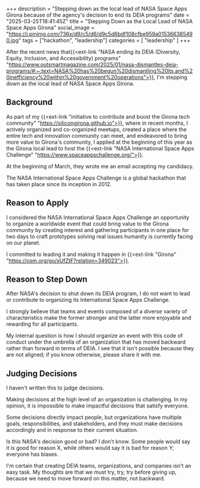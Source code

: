 +++
description = "Stepping down as the local lead of NASA Space Apps Girona because of the agency's decision to end its DEIA programs"
date = "2025-03-25T18:41:45Z"
title = "Stepping Down as the Local Lead of NASA Space Apps Girona"
social_image = "https://i.pinimg.com/736x/d9/c5/d6/d9c5d6bdf108cfbe959a015366385490.jpg"
tags = ["hackathon", "leadership"]
categories = [
  "leadership"
]
+++

After the recent news that{{<ext-link "NASA ending its DEIA (Diversity, Equity, Inclusion, and Accessibility) programs" "https://www.outsmartmagazine.com/2025/01/nasa-dismantles-deia-programs/#:~:text=NASA%20has%20begun%20dismantling%20its,and%20inefficiency%20within%20government%20operations">}}, I'm stepping down as the local lead of NASA Space Apps Girona.

## Background

As part of my {{<ext-link "initiative to contribute and boost the Girona tech community" "https://silicongirona.github.io">}}, where in recent months, I actively organized and co-organized meetups, created a place where the entire tech and innovation community can meet, and endeavored to bring more value to Girona's community, I applied at the beginning of this year as the Girona local lead to host the {{<ext-link "NASA International Space Apps Challenge" "https://www.spaceappschallenge.org/">}}.

At the beginning of March, they wrote me an email accepting my candidacy.

The NASA International Space Apps Challenge is a global hackathon that has taken place since its inception in 2012.

## Reason to Apply

I considered the NASA International Space Apps Challenge an opportunity to organize a worldwide event that could bring value to the Girona community by creating interest and gathering participants in one place for two days to craft prototypes solving real issues humanity is currently facing on our planet.

I committed to leading it and making it happen in {{<ext-link "Girona" "https://osm.org/go/xUfZtF?relation=349023">}}.

## Reason to Step Down

After NASA's decision to shut down its DEIA program, I do not want to lead or contribute to organizing its International Space Apps Challenge.

I strongly believe that teams and events composed of a diverse variety of characteristics make the former stronger and the latter more enjoyable and rewarding for all participants.

My internal question is how I should organize an event with this code of conduct under the umbrella of an organization that has moved backward rather than forward in terms of DEIA. I see that it isn't possible because they are not aligned; if you know otherwise, please share it with me.

## Judging Decisions

I haven't written this to judge decisions.

Making decisions at the high level of an organization is challenging. In my opinion, it is impossible to make impactful decisions that satisfy everyone.

Some decisions directly impact people, but organizations have multiple goals, responsibilities, and stakeholders, and they must make decisions accordingly and in response to their current situation.

Is this NASA's decision good or bad? I don't know. Some people would say it is good for reason X, while others would say it is bad for reason Y; everyone has biases.

I'm certain that creating DEIA teams, organizations, and companies isn't an easy task. My thoughts are that we must try, try, try before giving up, because we need to move forward on this matter, not backward.
